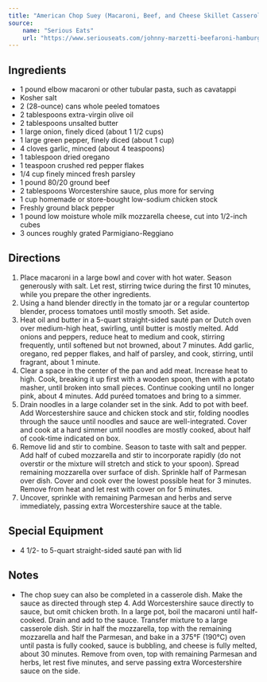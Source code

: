 ```yaml
---
title: "American Chop Suey (Macaroni, Beef, and Cheese Skillet Casserole)"
source:
    name: "Serious Eats"
    url: "https://www.seriouseats.com/johnny-marzetti-beefaroni-hamburger-helper-goulash-italian-american-recipe"
---
```


## Ingredients

-   1 pound elbow macaroni or other tubular pasta, such as cavatappi
-   Kosher salt
-   2 (28-ounce) cans whole peeled tomatoes
-   2 tablespoons extra-virgin olive oil
-   2 tablespoons unsalted butter
-   1 large onion, finely diced (about 1 1/2 cups)
-   1 large green pepper, finely diced (about 1 cup)
-   4 cloves garlic, minced (about 4 teaspoons)
-   1 tablespoon dried oregano
-   1 teaspoon crushed red pepper flakes
-   1/4 cup finely minced fresh parsley
-   1 pound 80/20 ground beef
-   2 tablespoons Worcestershire sauce, plus more for serving
-   1 cup homemade or store-bought low-sodium chicken stock
-   Freshly ground black pepper
-   1 pound low moisture whole milk mozzarella cheese, cut into 1/2-inch cubes
-   3 ounces roughly grated Parmigiano-Reggiano

## Directions

1. Place macaroni in a large bowl and cover with hot water. Season generously with salt. Let rest, stirring twice during the first 10 minutes, while you prepare the other ingredients.
1. Using a hand blender directly in the tomato jar or a regular countertop blender, process tomatoes until mostly smooth. Set aside.
1. Heat oil and butter in a 5-quart straight-sided sauté pan or Dutch oven over medium-high heat, swirling, until butter is mostly melted. Add onions and peppers, reduce heat to medium and cook, stirring frequently, until softened but not browned, about 7 minutes. Add garlic, oregano, red pepper flakes, and half of parsley, and cook, stirring, until fragrant, about 1 minute.
1. Clear a space in the center of the pan and add meat. Increase heat to high. Cook, breaking it up first with a wooden spoon, then with a potato masher, until broken into small pieces. Continue cooking until no longer pink, about 4 minutes. Add puréed tomatoes and bring to a simmer.
1. Drain noodles in a large colander set in the sink. Add to pot with beef. Add Worcestershire sauce and chicken stock and stir, folding noodles through the sauce until noodles and sauce are well-integrated. Cover and cook at a hard simmer until noodles are mostly cooked, about half of cook-time indicated on box.
1. Remove lid and stir to combine. Season to taste with salt and pepper. Add half of cubed mozzarella and stir to incorporate rapidly (do not overstir or the mixture will stretch and stick to your spoon). Spread remaining mozzarella over surface of dish. Sprinkle half of Parmesan over dish. Cover and cook over the lowest possible heat for 3 minutes. Remove from heat and let rest with cover on for 5 minutes.
1. Uncover, sprinkle with remaining Parmesan and herbs and serve immediately, passing extra Worcestershire sauce at the table.

## Special Equipment

-   4 1/2- to 5-quart straight-sided sauté pan with lid

## Notes

-   The chop suey can also be completed in a casserole dish. Make the sauce as directed through step 4. Add Worcestershire sauce directly to sauce, but omit chicken broth. In a large pot, boil the macaroni until half-cooked. Drain and add to the sauce. Transfer mixture to a large casserole dish. Stir in half the mozzarella, top with the remaining mozzarella and half the Parmesan, and bake in a 375°F (190°C) oven until pasta is fully cooked, sauce is bubbling, and cheese is fully melted, about 30 minutes. Remove from oven, top with remaining Parmesan and herbs, let rest five minutes, and serve passing extra Worcestershire sauce on the side.
